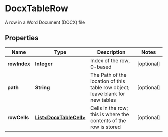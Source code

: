 

# DocxTableRow

A row in a Word Document (DOCX) file

## Properties

| Name | Type | Description | Notes |
|------------ | ------------- | ------------- | -------------|
|**rowIndex** | **Integer** | Index of the row, 0-based |  [optional] |
|**path** | **String** | The Path of the location of this table row object; leave blank for new tables |  [optional] |
|**rowCells** | [**List&lt;DocxTableCell&gt;**](DocxTableCell.md) | Cells in the row; this is where the contents of the row is stored |  [optional] |




